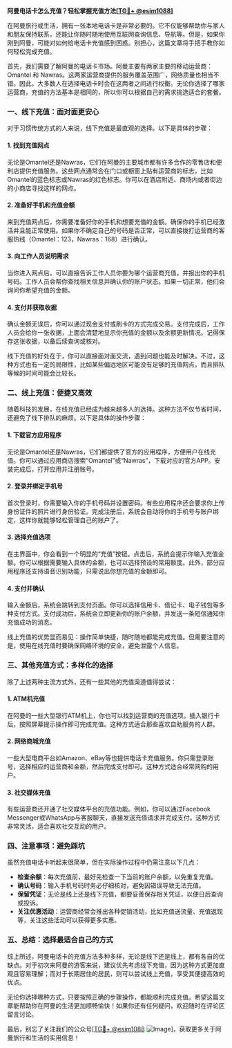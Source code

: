 **阿曼电话卡怎么充值？轻松掌握充值方法[[TG💪+ @esim1088](https://t.me/s/esim1088)]**

在阿曼旅行或生活，拥有一张本地电话卡是非常必要的。它不仅能够帮助你与家人和朋友保持联系，还能让你随时随地使用互联网查询信息、导航等。但是，如果你刚到阿曼，可能对如何给电话卡充值感到困惑。别担心，这篇文章将手把手教你如何轻松完成充值。

首先，我们需要了解阿曼的电话卡市场。阿曼主要有两家主要的移动运营商：Omantel 和 Nawras。这两家运营商提供的服务覆盖范围广，网络质量也相当不错。因此，大多数人在选择电话卡时会在这两者之间进行权衡。无论你选择了哪家运营商，充值的方法基本是相同的，所以你可以根据自己的需求挑选适合的套餐。

### **一、线下充值：面对面更安心**

对于习惯传统方式的人来说，线下充值是最直观的选择。以下是具体的步骤：

#### **1. 找到充值网点**
无论是Omantel还是Nawras，它们在阿曼的主要城市都有许多合作的零售店和便利店提供充值服务。这些网点通常会在门口或橱窗上贴有运营商的标志，比如Omantel的蓝色标志或Nawras的红色标志。你可以在酒店附近、商场内或者街边的小商店寻找这样的网点。

#### **2. 准备好手机和充值金额**
来到充值网点后，你需要准备好你的手机和想要充值的金额。确保你的手机已经激活并且能正常使用。如果你不确定自己的号码是否正常，可以直接拨打运营商的客服热线（Omantel：123，Nawras：168）进行确认。

#### **3. 向工作人员说明需求**
当你进入网点后，可以直接告诉工作人员你要为哪个运营商充值，并报出你的手机号码。工作人员会帮你查找相关信息并确认你的账户状态。如果一切正常，他们会询问你希望充值的金额。

#### **4. 支付并获取收据**
确认金额无误后，你可以通过现金支付或刷卡的方式完成交易。支付完成后，工作人员会给你一张收据，上面会清楚地显示你充值的金额以及余额更新情况。记得保存这张收据，以备后续查询或核对。

线下充值的好处在于，你可以直接面对面交流，遇到问题也能及时解决。不过，这种方式也有一定的局限性，比如某些偏远地区可能没有足够的充值网点，而且排队等候的时间可能会比较长。

### **二、线上充值：便捷又高效**

随着科技的发展，在线充值已经成为越来越多人的选择。这种方法不仅节省时间，还避免了线下排队的麻烦。以下是具体的操作步骤：

#### **1. 下载官方应用程序**
无论是Omantel还是Nawras，它们都提供了官方的应用程序，方便用户在线充值。你可以通过应用商店搜索“Omantel”或“Nawras”，下载对应的官方APP。安装完成后，打开应用并注册账号。

#### **2. 登录并绑定手机号**
首次登录时，你需要输入你的手机号码并设置密码。有些应用程序还会要求你上传身份证件的照片进行身份验证。完成注册后，系统会自动将你的手机号与账户绑定，这样你就能够轻松管理自己的账户了。

#### **3. 选择充值选项**
在主界面中，你会看到一个明显的“充值”按钮。点击后，系统会提示你输入充值金额。你可以根据需要输入具体的金额，也可以选择预设的常用额度。此外，部分应用程序还支持语音识别功能，只需说出你想充值的金额即可。

#### **4. 支付并确认**
输入金额后，系统会跳转到支付页面。你可以选择信用卡、借记卡、电子钱包等多种支付方式。支付成功后，系统会立即更新你的账户余额，并发送一条短信通知你充值成功的消息。

线上充值的优势显而易见：操作简单快捷，随时随地都能完成充值。但需要注意的是，使用在线充值时要确保网络环境的安全，避免泄露个人信息。

### **三、其他充值方式：多样化的选择**

除了上述两种主流方式外，还有一些其他的充值渠道值得尝试：

#### **1. ATM机充值**
在阿曼的一些大型银行ATM机上，你也可以找到运营商的充值选项。插入银行卡后，按照屏幕提示操作即可完成充值。这种方式适合那些喜欢自助服务的人群。

#### **2. 网络商城充值**
一些大型电商平台如Amazon、eBay等也提供电话卡充值服务。你只需登录账号，选择相应的运营商和金额，然后完成支付即可。这种方式适合经常网购的用户。

#### **3. 社交媒体充值**
有些运营商还开通了社交媒体平台的充值功能。例如，你可以通过Facebook Messenger或WhatsApp与客服聊天，直接发送充值请求并完成支付。这种方式非常灵活，适合喜欢社交互动的用户。

### **四、注意事项：避免踩坑**

虽然充值电话卡听起来很简单，但在实际操作过程中仍需注意以下几点：

- **检查余额**：每次充值前，最好先检查一下当前的账户余额，以免重复充值。
- **确认号码**：输入手机号码时务必仔细核对，避免因错误导致无法充值。
- **保留凭证**：无论是线上还是线下充值，都要妥善保存相关凭证，以便日后查询或投诉。
- **关注优惠活动**：运营商经常会推出各种促销活动，比如充值送流量、充值返现等，关注这些活动可以获得更多实惠。

### **五、总结：选择最适合自己的方式**

综上所述，阿曼电话卡的充值方法多种多样，无论是线下还是线上，都有各自的优缺点。对于初次来阿曼的游客来说，建议优先考虑线下充值，因为这种方式更加直观且容易理解；而对于长期居住的居民，则可以尝试线上充值，享受其便捷高效的优点。

无论你选择哪种方式，只要按照正确的步骤操作，都能顺利完成充值。希望这篇文章能帮助你在阿曼的生活更加顺畅愉快！如果你还有任何疑问，欢迎随时在评论区留言讨论。

最后，别忘了关注我们的公众号[[TG💪+ @esim1088](https://t.me/s/esim1088) ![Image](https://i.postimg.cc/4NQfJmqS/Snipaste-2025-05-13-00-14-12.png)]，获取更多关于阿曼旅行和生活的实用信息！